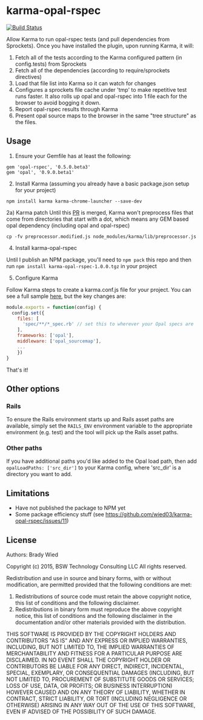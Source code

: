 # karma-opal-rspec

[![Build Status](http://img.shields.io/travis/wied03/karma-opal-rspec/master.svg?style=flat)](http://travis-ci.org/wied03/karma-opal-rspec)

Allow Karma to run opal-rspec tests (and pull dependencies from Sprockets). Once you have installed the plugin, upon running Karma, it will:

1. Fetch all of the tests according to the Karma configured pattern (in config.tests) from Sprockets
2. Fetch all of the dependencies (according to require/sprockets directives)
3. Load that file list into Karma so it can watch for changes
4. Configures a sprockets file cache under 'tmp' to make repetitive test runs faster. It also rolls up opal and opal-rspec into 1 file each for the browser to avoid bogging it down.
5. Report opal-rspec results through Karma
6. Present opal source maps to the browser in the same "tree structure" as the files.

## Usage

1) Ensure your Gemfile has at least the following:
```
gem 'opal-rspec', '0.5.0.beta3'
gem 'opal', '0.9.0.beta1'
```

2) Install Karma (assuming you already have a basic package.json setup for your project)
```
npm install karma karma-chrome-launcher --save-dev
```

2a) Karma patch
Until this [PR](https://github.com/karma-runner/karma/pull/1701) is merged, Karma won't preprocess files that come from directories that start with a dot, which means any GEM based opal dependency (including opal and opal-rspec)

```
cp -fv preprocessor.modified.js node_modules/karma/lib/preprocessor.js
```

4) Install karma-opal-rspec

Until I publish an NPM package, you'll need to `npm pack` this repo and then run `npm install karma-opal-rspec-1.0.0.tgz` in your project

5) Configure Karma

Follow Karma steps to create a karma.conf.js file for your project. You can see a full sample [here](https://github.com/wied03/karma-opal-rspec/blob/master/spec/integration/karma_configs/singlePattern.js), but the key changes are:

```js
module.exports = function(config) {
  config.set({
    files: [
      'spec/**/*_spec.rb' // set this to wherever your Opal specs are
    ],
    frameworks: ['opal'],
    middleware: ['opal_sourcemap'],
    ...
    })
}
```

That's it!

## Other options

### Rails
To ensure the Rails environment starts up and Rails asset paths are available, simply set the `RAILS_ENV` environment variable to the appropriate environment (e.g. test) and the tool will pick up the Rails asset paths.

### Other paths
If you have additional paths you'd like added to the Opal load path, then add `opalLoadPaths: ['src_dir']` to your Karma config, where 'src_dir' is a directory you want to add.

## Limitations
- Have not published the package to NPM yet
- Some package efficiency stuff (see https://github.com/wied03/karma-opal-rspec/issues/11)

## License

Authors: Brady Wied

Copyright (c) 2015, BSW Technology Consulting LLC
All rights reserved.

Redistribution and use in source and binary forms, with or without modification, are permitted provided that the following conditions are met:

1. Redistributions of source code must retain the above copyright notice, this list of conditions and the following disclaimer.
2. Redistributions in binary form must reproduce the above copyright notice, this list of conditions and the following disclaimer in the documentation and/or other materials provided with the distribution.

THIS SOFTWARE IS PROVIDED BY THE COPYRIGHT HOLDERS AND CONTRIBUTORS "AS IS" AND ANY EXPRESS OR IMPLIED WARRANTIES, INCLUDING, BUT NOT LIMITED TO, THE IMPLIED WARRANTIES OF MERCHANTABILITY AND FITNESS FOR A PARTICULAR PURPOSE ARE DISCLAIMED. IN NO EVENT SHALL THE COPYRIGHT HOLDER OR CONTRIBUTORS BE LIABLE FOR ANY DIRECT, INDIRECT, INCIDENTAL, SPECIAL, EXEMPLARY, OR CONSEQUENTIAL DAMAGES (INCLUDING, BUT NOT LIMITED TO, PROCUREMENT OF SUBSTITUTE GOODS OR SERVICES; LOSS OF USE, DATA, OR PROFITS; OR BUSINESS INTERRUPTION) HOWEVER CAUSED AND ON ANY THEORY OF LIABILITY, WHETHER IN CONTRACT, STRICT LIABILITY, OR TORT (INCLUDING NEGLIGENCE OR OTHERWISE) ARISING IN ANY WAY OUT OF THE USE OF THIS SOFTWARE, EVEN IF ADVISED OF THE POSSIBILITY OF SUCH DAMAGE.
